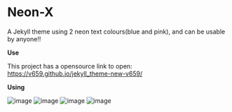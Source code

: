 # Neon-X

A Jekyll theme using 2 neon text colours(blue and pink), and can be usable by anyone!!

**Use**

This project has a opensource link to open: https://v659.github.io/jekyll_theme-new-v659/

**Using**

![image](https://github.com/user-attachments/assets/74f0410c-fd92-4be3-bae1-8b457b5a8e8d)
![image](https://github.com/user-attachments/assets/e268ab4f-24c5-47d1-9fdd-6a6d88174c00)
![image](https://github.com/user-attachments/assets/b07a7eba-c60f-4358-8220-1a34af9447c0)
![image](https://github.com/user-attachments/assets/bc018e07-dc1b-42f5-8ec5-83860ae443c6)